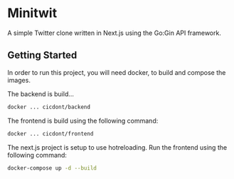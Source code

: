 # Minitwit
A simple Twitter clone written in Next.js using the Go:Gin API framework.

## Getting Started
In order to run this project, you will need docker, to build and compose the images.

The backend is build...
```zsh
docker ... cicdont/backend
```

The frontend is build using the following command:
```zsh
docker ... cicdont/frontend
```

The next.js project is setup to use hotreloading. Run the frontend using the following command:
```zsh
docker-compose up -d --build
```